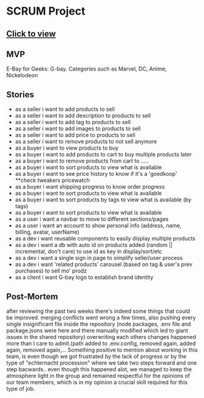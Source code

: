 # SCRUM Project

## [Click to view](https://ancient-hollows-16278.herokuapp.com/)

## MVP

E-Bay for Geeks: G-bay.
Categories such as Marvel, DC, Anime, Nickelodeon

## Stories

- as a seller i want to add products to sell
- as a seller i want to add description to products to sell
- as a seller i want to add tag to products to sell
- as a seller i want to add images to products to sell
- as a seller i want to add price to products to sell
- as a seller i want to remove products to not sell anymore
- as a buyer i want to view products to buy
- as a buyer i want to add products to cart to buy multiple products later
- as a buyer i want to remove products from cart to .....
- as a buyer i want to sort products to view what is available
- as a buyer i want to see price history to know if it's a 'goedkoop' **check tweakers pricewatch
- as a buyer i want shipping progress to know order progress
- as a buyer i want to sort products to view what is available
- as a buyer i want to sort products by tags to view what is available (by tags)
- as a buyer i want to sort products to view what is available
- as a user i want a navbar to move to different sections/pages
- as a user i want an account to show personal info (address, name, billing, avatar, userName)
- as a dev i want reusable components to easily display multiple products
- as a dev i want a db with auto id on products added (random || incremental, don't care) to use id as key in display/sort/etc
- as a dev i want a single sign in page to simplify seller/user process
- as a dev i want 'related products' carousel (based on tag & user's prev purchases) to sell mo' prodz
- as a client i want G-bay logo to establish brand identity

## Post-Mortem
after reviewing the past two weeks there's indeed some  things that could be improved.
merging conflicts went wrong a few times, also pushing every single insignificant file inside the
repository (node packages, .env file and package.jsons were here and
there manually modified which led to giant issues in the shared repository)
overwriting each others changes happened more than I care to admit.(path added to .env.config, removed again, added again, removed again,...
Something positive to mention about working in this team, is even though we got frustrated by the lack of progress
or by the type of "echternacht procession" where we take two steps forward and one step bacwards..
even though this happened alot, we managed to keep the atmosphere light in the group and remained
respectful for the opinions of our team members, which is in my opinion a crucial skill required for this type of job.


